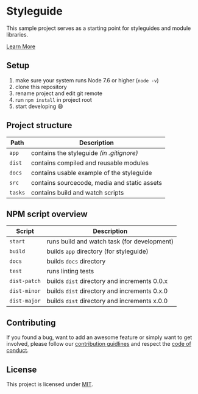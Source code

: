 # Styleguide

This sample project serves as a starting point for styleguides and module libraries.

[Learn More](https://chlorophyllkid.github.io/styleguide/)


## Setup

1.  make sure your system runs Node 7.6 or higher (`node -v`)
2.  clone this repository
3.  rename project and edit git remote
4.  run `npm install` in project root
5.  start developing :smile:


## Project structure

| Path    | Description                                  |
| ------- | -------------------------------------------- |
| `app`   | contains the styleguide *(in .gitignore)*    |
| `dist`  | contains compiled and reusable modules       |
| `docs`  | contains usable example of the styleguide    |
| `src`   | contains sourcecode, media and static assets |
| `tasks` | contains build and watch scripts             |


## NPM script overview

| Script       | Description                                  |
| ------------ | -------------------------------------------- |
| `start`      | runs build and watch task (for development)  |
| `build`      | builds `app` directory (for styleguide)      |
| `docs`       | builds `docs` directory                      |
| `test`       | runs linting tests                           |
| `dist-patch` | builds `dist` directory and increments 0.0.x |
| `dist-minor` | builds `dist` directory and increments 0.x.0 |
| `dist-major` | builds `dist` directory and increments x.0.0 |


## Contributing

If you found a bug, want to add an awesome feature or simply want to get involved, please follow our [contribution guidlines](https://github.com/chlorophyllkid/styleguide/blob/master/.github/CONTRIBUTING.md) and respect the [code of conduct](https://github.com/chlorophyllkid/styleguide/blob/master/.github/CODE_OF_CONDUCT.md).


## License

This project is licensed under [MIT](https://github.com/chlorophyllkid/styleguide/blob/master/LICENSE).
